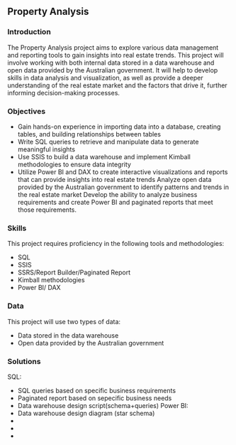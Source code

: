 ## Property Analysis

### Introduction 
The Property Analysis project aims to explore various data management and reporting tools to gain insights into real estate trends.
This project will involve working with both internal data stored in a data warehouse and open data provided by the Australian government. 
It will help to develop skills in data analysis and visualization, 
as well as provide a deeper understanding of the real estate market and the factors that drive it, further informing decision-making processes.


### Objectives
* Gain hands-on experience in importing data into a database, creating tables, and building relationships between tables
* Write SQL queries to retrieve and manipulate data to generate meaningful insights
* Use SSIS to build a data warehouse and implement Kimball methodologies to ensure data integrity
* Utilize Power BI and DAX to create interactive visualizations and reports that can provide insights into real estate trends
Analyze open data provided by the Australian government to identify patterns and trends in the real estate market
Develop the ability to analyze business requirements and create Power BI and paginated reports that meet those requirements.

### Skills
This project requires proficiency in the following tools and methodologies:
* SQL
* SSIS
* SSRS/Report Builder/Paginated Report
* Kimball methodologies
* Power BI/ DAX 

### Data
This project will use two types of data:
* Data stored in the data warehouse
* Open data provided by the Australian government

### Solutions
SQL: 
   * SQL queries based on specific business requirements
   * Paginated report based on sepecific business needs
   * Data warehouse design script(schema+queries) 
Power BI: 
   * Data warehouse design diagram (star schema) 
   * 
* 
* 
